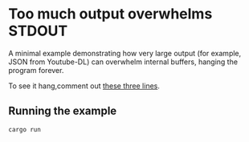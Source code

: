 # Too much output overwhelms STDOUT

A minimal example demonstrating how very large output (for example, JSON from
Youtube-DL) can overwhelm internal buffers, hanging the program forever.

To see it hang,comment out [these three
lines](https://github.com/gabebw/ydl-too-much-output/blob/main/src/main.rs#L25-L27).

## Running the example

    cargo run

